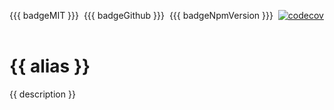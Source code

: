 {{{ badgeMIT }}}&nbsp;
{{{ badgeGithub }}}&nbsp;
{{{ badgeNpmVersion }}}&nbsp;
[![codecov](https://codecov.io/gh/dumlj/dumlj-build/graph/badge.svg?token=ELV5W1H0C0)](https://codecov.io/gh/dumlj/dumlj-build)&nbsp;

# {{ alias }}

{{ description }}

